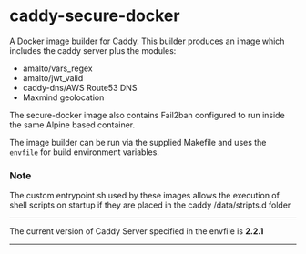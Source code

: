 # caddy-secure-docker
A Docker image builder for Caddy. This builder produces an image which includes the caddy server plus the modules: 

- amalto/vars_regex
- amalto/jwt_valid
- caddy-dns/AWS Route53 DNS
- Maxmind geolocation

The secure-docker image also contains Fail2ban configured to run inside the same Alpine based container.

The image builder can be run via the supplied Makefile and uses the `envfile` for build environment variables.

### Note

The custom entrypoint.sh used by these images allows the execution of shell scripts on startup if they are placed in the caddy /data/stripts.d folder

__________

The current version of Caddy Server specified in the envfile is **2.2.1** 

__________
